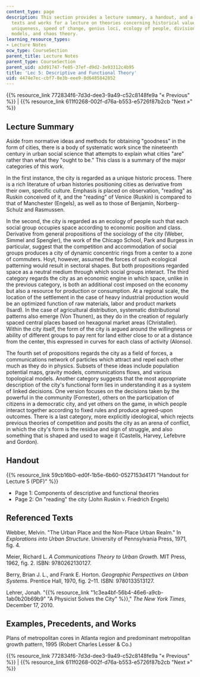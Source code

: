 ```yaml
---
content_type: page
description: This section provides a lecture summary, a handout, and a list of referenced
  texts and works for a lecture on theories concerning historical value, early Marxism,
  uniqueness, speed of change, genius loci, ecology of people, divisions, economic
  models, and chaos theory.
learning_resource_types:
- Lecture Notes
ocw_type: CourseSection
parent_title: Lecture Notes
parent_type: CourseSection
parent_uid: a3d91747-fe05-37ef-d9d2-3e93312c4b95
title: 'Lec 5: Descriptive and Functional Theory'
uid: 4474e7ec-cbf7-8e3b-eee9-8d6485842852
---
```


{{% resource_link 772834f6-7d3d-dee3-9a49-c52c8148fe9a "« Previous" %}} | {{% resource_link 611f0268-002f-d76a-b553-e5726f87b2cb "Next »" %}}

Lecture Summary
---------------

Aside from normative ideas and methods for obtaining "goodness" in the form of cities, there is a body of systematic work since the nineteenth century in urban social science that attempts to explain what cities "are" rather than what they "ought to be." This class is a summary of the major categories of this work.

In the first instance, the city is regarded as a unique historic process. There is a rich literature of urban histories positioning cities as derivative from their own, specific culture. Emphasis is placed on observation, "reading" as Ruskin conceived of it, and the "reading" of Venice (Ruskin) is compared to that of Manchester (Engels), as well as to those of Benjamin, Norberg-Schulz and Rasmussen.

In the second, the city is regarded as an ecology of people such that each social group occupies space according to economic position and class. Derivative from general propositions of the sociology of the city (Weber, Simmel and Spengler), the work of the Chicago School, Park and Burgess in particular, suggest that the competition and accommodation of social groups produces a city of dynamic concentric rings from a center to a zone of commuters. Hoyt, however, assumed the forces of such ecological patterning would result in sectoral shapes. But both propositions regarded space as a neutral medium through which social groups interact. The third category regards the city as an economic engine in which space, unlike in the previous category, is both an additional cost imposed on the economy but also a resource for production or consumption. At a regional scale, the location of the settlement in the case of heavy industrial production would be an optimized function of raw materials, labor and product markets (Isard). In the case of agricultural distribution, systematic distributional patterns also emerge (Von Thunen), as they do in the creation of regularly spaced central places based on hexagonal market areas (Christaller). Within the city itself, the form of the city is argued around the willingness or ability of different groups to pay rent for land either close to or at a distance from the center, this expressed in curves for each class of activity (Alonso).

The fourth set of propositions regards the city as a field of forces, a communications network of particles which attract and repel each other much as they do in physics. Subsets of these ideas include population potential maps, gravity models, communications flows, and various topological models. Another category suggests that the most appropriate description of the city's functional form lies in understanding it as a system of linked decisions. One version focuses on the decisions taken by the powerful in the community (Forrester), others on the participation of citizens in a democratic city, and yet others on the game, in which people interact together according to fixed rules and produce agreed-upon outcomes. There is a last category, more explicitly ideological, which rejects previous theories of competition and posits the city as an arena of conflict, in which the city's form is the residue and sign of struggle, and also something that is shaped and used to wage it (Castells, Harvey, Lefebvre and Gordon).

Handout
-------

{{% resource_link 59cb16b0-ed0f-1b5e-6b60-0527153d4171 "Handout for Lecture 5 (PDF)" %}}

*   Page 1: Components of descriptive and functional theories
*   Page 2: On "reading" the city (John Ruskin v. Friedrich Engels)

Referenced Texts
----------------

Webber, Melvin. "The Urban Place and the Non-Place Urban Realm." In _Explorations into Urban Structure_. University of Pennsylvania Press, 1971, fig. 4.

Meier, Richard L. _A Communications Theory to Urban Growth._ MIT Press, 1962, fig. 2. ISBN: 9780262130127.

Berry, Brian J. L., and Frank E. Horton. _Geographic Perspectives on Urban Systems_. Prentice Hall, 1970, fig. 2–11. ISBN: 9780133513127.

Lehrer, Jonah. "{{% resource_link "1c3ea4bf-56b4-46e6-a9cb-1ab0b20b69b9" "A Physicist Solves the City" %}}," _The New York Times_, December 17, 2010.

Examples, Precedents, and Works
-------------------------------

Plans of metropolitan cores in Atlanta region and predominant metropolitan growth pattern, 1995 (Robert Charles Lesser & Co.)

{{% resource_link 772834f6-7d3d-dee3-9a49-c52c8148fe9a "« Previous" %}} | {{% resource_link 611f0268-002f-d76a-b553-e5726f87b2cb "Next »" %}}